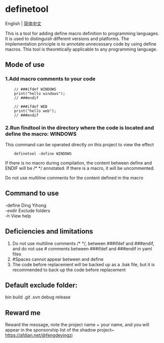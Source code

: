 # definetool
English | [简体中文](README.md)

This is a tool for adding define macro definition to programming languages. It is used to distinguish different versions and platforms. The implementation principle is to annotate unnecessary code by using define macros. This tool is theoretically applicable to any programming language. 

## Mode of use
### 1.Add macro comments to your code
```
    // ###ifdef WINDOWS
    print("hello windows");
    // ###endif

    // ###ifdef WEB
    print("hello web");
    // ###endif
```
### 2.Run findtool in the directory where the code is located and define the macro: WINDOWS
This command can be operated directly on this project to view the effect
```
    definetool -define WINDOWS 
```

If there is no macro during compilation, the content between define and ENDIF will be /* */ annotated. If there is a macro, it will be uncommented.

Do not use multiline comments for the content defined in the macro


## Command to use
-define     Ding Yihong  
-exdir      Exclude folders  
-h View     help  

## Deficiencies and limitations
1. Do not use multiline comments /* */, between ###ifdef and ###endif, and do not use # comments between ###ifdef and ###endif in yaml files
2. #Spaces cannot appear between and define
3. The code before replacement will be backed up as a .bak file, but it is recommended to back up the code before replacement

## Default exclude folder:  
bin build .git .svn debug release

## Reward me
Reward the message, note the project name + your name, and you will appear in the sponsorship list of the shadow project~
https://afdian.net/@fengdeyingzi
